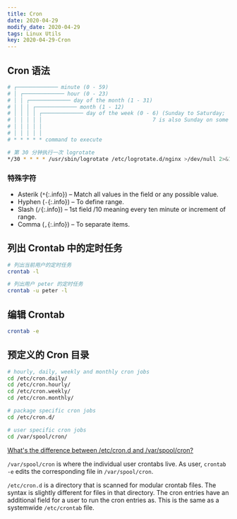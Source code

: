 ```yaml
---
title: Cron
date: 2020-04-29
modify_date: 2020-04-29
tags: Linux Utils
key: 2020-04-29-Cron
---
```


## Cron 语法

```zsh
# ┌───────────── minute (0 - 59)
# │ ┌───────────── hour (0 - 23)
# │ │ ┌───────────── day of the month (1 - 31)
# │ │ │ ┌───────────── month (1 - 12)
# │ │ │ │ ┌───────────── day of the week (0 - 6) (Sunday to Saturday;
# │ │ │ │ │                                   7 is also Sunday on some systems)
# │ │ │ │ │
# │ │ │ │ │
# * * * * * command to execute
```

```zsh
# 第 30 分钟执行一次 logrotate
*/30 * * * * /usr/sbin/logrotate /etc/logrotate.d/nginx >/dev/null 2>&1
```

<!--more-->

### 特殊字符

- Asterik (`*`{:.info}) – Match all values in the field or any possible value.
- Hyphen  (`-`{:.info}) – To define range.
- Slash   (`/`{:.info}) – 1st field /10 meaning every ten minute or increment of range.
- Comma   (`,`{:.info}) – To separate items.

## 列出 Crontab 中的定时任务

```zsh
# 列出当前用户的定时任务
crontab -l

# 列出用户 peter 的定时任务
crontab -u peter -l
```

## 编辑 Crontab

```zsh
crontab -e
```

## 预定义的 Cron 目录

```zsh
# hourly, daily, weekly and monthly cron jobs
cd /etc/cron.daily/
cd /etc/cron.hourly/
cd /etc/cron.weekly/
cd /etc/cron.monthly/

# package specific cron jobs
cd /etc/cron.d/

# user specific cron jobs
cd /var/spool/cron/
```

[What's the difference between /etc/cron.d and /var/spool/cron?](https://serverfault.com/questions/325340/whats-the-difference-between-etc-cron-d-and-var-spool-cron)

`/var/spool/cron` is where the individual user crontabs live. As user, `crontab -e` edits the corresponding file in `/var/spool/cron`.

`/etc/cron.d` is a directory that is scanned for modular crontab files. The syntax is slightly different for files in that directory. The cron entries have an additional field for a user to run the cron entries as. This is the same as a systemwide `/etc/crontab` file.
